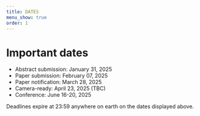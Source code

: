 ```yaml
---
title: DATES
menu_show: true
order: 1
---
```


# Important dates

* Abstract submission: January 31, 2025
* Paper submission: February 07, 2025
* Paper notification: March 28, 2025
* Camera-ready: April 23, 2025 (TBC)
* Conference:  June 16-20, 2025

Deadlines expire at 23:59 anywhere on earth on the dates displayed above.
